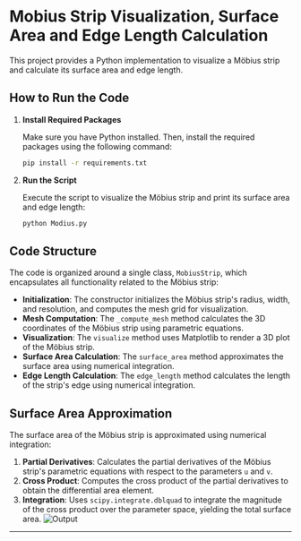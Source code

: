 # Mobius Strip Visualization, Surface Area and Edge Length Calculation

This project provides a Python implementation to visualize a Möbius strip and calculate its surface area and edge length.

## How to Run the Code

1. **Install Required Packages**

   Make sure you have Python installed. Then, install the required packages using the following command:

   ```bash
   pip install -r requirements.txt
   ```

2. **Run the Script**

   Execute the script to visualize the Möbius strip and print its surface area and edge length:

   ```bash
   python Modius.py
   ```

## Code Structure

The code is organized around a single class, `MobiusStrip`, which encapsulates all functionality related to the Möbius strip:

- **Initialization**: The constructor initializes the Möbius strip's radius, width, and resolution, and computes the mesh grid for visualization.
- **Mesh Computation**: The `_compute_mesh` method calculates the 3D coordinates of the Möbius strip using parametric equations.
- **Visualization**: The `visualize` method uses Matplotlib to render a 3D plot of the Möbius strip.
- **Surface Area Calculation**: The `surface_area` method approximates the surface area using numerical integration.
- **Edge Length Calculation**: The `edge_length` method calculates the length of the strip's edge using numerical integration.

## Surface Area Approximation

The surface area of the Möbius strip is approximated using numerical integration:

1. **Partial Derivatives**: Calculates the partial derivatives of the Möbius strip's parametric equations with respect to the parameters `u` and `v`.
2. **Cross Product**: Computes the cross product of the partial derivatives to obtain the differential area element.
3. **Integration**: Uses `scipy.integrate.dblquad` to integrate the magnitude of the cross product over the parameter space, yielding the total surface area.
![Output](https://github.com/user-attachments/assets/f7a23d8e-7f1e-49cd-b438-5237011dd8ee)


---
